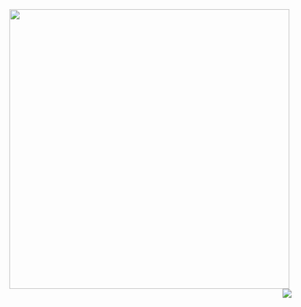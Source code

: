 <img align="left" height="500" src="https://media.discordapp.net/attachments/1064573636578656336/1075516274840449094/ReadyPlayerMe-Avatar_9_1.png"  />

###

<img align="right" src="https://visitor-badge.laobi.icu/badge?page_id=l3.l3&left_color=darkgreen&right_color=mediumseagreen&left_text=Visitors"  />

###
